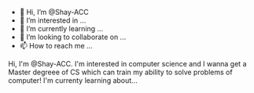 - 👋 Hi, I’m @Shay-ACC
- 👀 I’m interested in ...
- 🌱 I’m currently learning ...
- 💞️ I’m looking to collaborate on ...
- 📫 How to reach me ...

<!---
Shay-ACC/Shay-ACC is a ✨ special ✨ repository because its `README.md` (this file) appears on your GitHub profile.
You can click the Preview link to take a look at your changes.
--->
Hi, I'm @Shay-ACC. I'm interested in computer science and I wanna get a Master degreee of CS which can train my ability to solve problems of computer! I'm currenty learning about...
